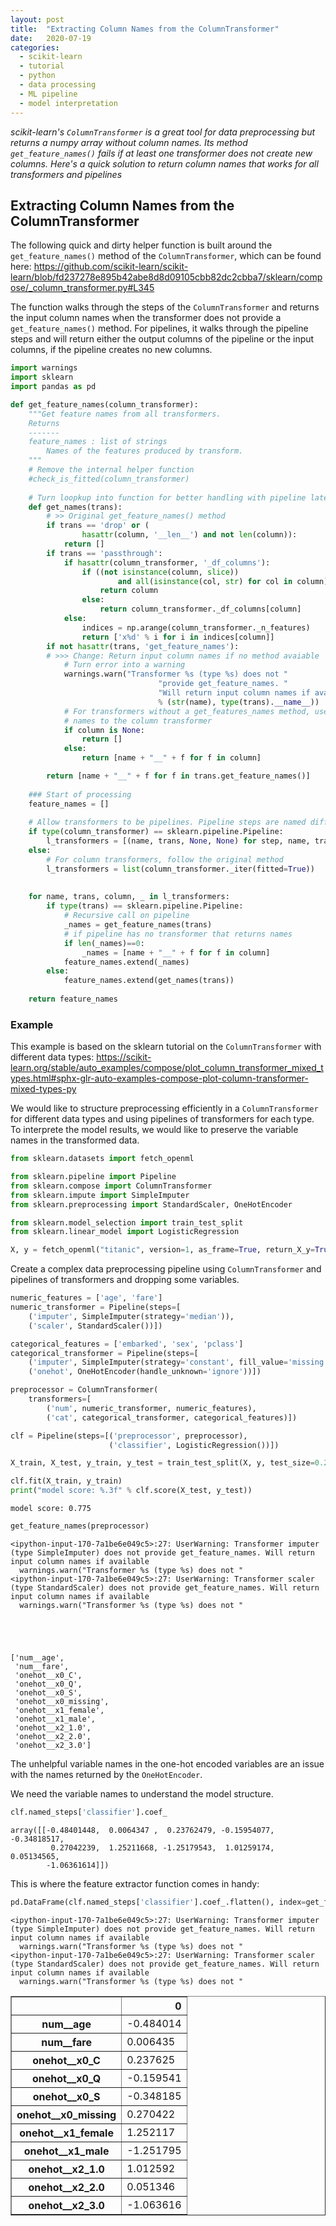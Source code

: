 ```yaml
---
layout: post
title:  "Extracting Column Names from the ColumnTransformer"
date:   2020-07-19
categories:
  - scikit-learn
  - tutorial
  - python
  - data processing
  - ML pipeline
  - model interpretation
---
```


*scikit-learn's `ColumnTransformer` is a great tool for data preprocessing but returns a numpy array without column names. Its method `get_feature_names()` fails if at least one transformer does not create new columns. Here's a quick solution to return column names that works for all transformers and pipelines*

## Extracting Column Names from the ColumnTransformer

The following quick and dirty helper function is built around the `get_feature_names()` method of the `ColumnTransformer`, which can be found here: https://github.com/scikit-learn/scikit-learn/blob/fd237278e895b42abe8d8d09105cbb82dc2cbba7/sklearn/compose/_column_transformer.py#L345

The function walks through the steps of the `ColumnTransformer` and returns the input column names when the transformer does not provide a `get_feature_names()` method. For pipelines, it walks through the pipeline steps and will return either the output columns of the pipeline or the input columns, if the pipeline creates no new columns. 


```python
import warnings
import sklearn
import pandas as pd
```


```python
def get_feature_names(column_transformer):
    """Get feature names from all transformers.
    Returns
    -------
    feature_names : list of strings
        Names of the features produced by transform.
    """
    # Remove the internal helper function
    #check_is_fitted(column_transformer)
    
    # Turn loopkup into function for better handling with pipeline later
    def get_names(trans):
        # >> Original get_feature_names() method
        if trans == 'drop' or (
                hasattr(column, '__len__') and not len(column)):
            return []
        if trans == 'passthrough':
            if hasattr(column_transformer, '_df_columns'):
                if ((not isinstance(column, slice))
                        and all(isinstance(col, str) for col in column)):
                    return column
                else:
                    return column_transformer._df_columns[column]
            else:
                indices = np.arange(column_transformer._n_features)
                return ['x%d' % i for i in indices[column]]
        if not hasattr(trans, 'get_feature_names'):
        # >>> Change: Return input column names if no method avaiable
            # Turn error into a warning
            warnings.warn("Transformer %s (type %s) does not "
                                 "provide get_feature_names. "
                                 "Will return input column names if available"
                                 % (str(name), type(trans).__name__))
            # For transformers without a get_features_names method, use the input
            # names to the column transformer
            if column is None:
                return []
            else:
                return [name + "__" + f for f in column]

        return [name + "__" + f for f in trans.get_feature_names()]
    
    ### Start of processing
    feature_names = []
    
    # Allow transformers to be pipelines. Pipeline steps are named differently, so preprocessing is needed
    if type(column_transformer) == sklearn.pipeline.Pipeline:
        l_transformers = [(name, trans, None, None) for step, name, trans in column_transformer._iter()]
    else:
        # For column transformers, follow the original method
        l_transformers = list(column_transformer._iter(fitted=True))
    
    
    for name, trans, column, _ in l_transformers: 
        if type(trans) == sklearn.pipeline.Pipeline:
            # Recursive call on pipeline
            _names = get_feature_names(trans)
            # if pipeline has no transformer that returns names
            if len(_names)==0:
                _names = [name + "__" + f for f in column]
            feature_names.extend(_names)
        else:
            feature_names.extend(get_names(trans))
    
    return feature_names
```

### Example

This example is based on the sklearn tutorial on the `ColumnTransformer` with different data types: https://scikit-learn.org/stable/auto_examples/compose/plot_column_transformer_mixed_types.html#sphx-glr-auto-examples-compose-plot-column-transformer-mixed-types-py

We would like to structure preprocessing efficiently in a `ColumnTransformer` for different data types and using pipelines of transformers for each type. To interprete the model results, we would like to preserve the variable names in the transformed data. 


```python
from sklearn.datasets import fetch_openml

from sklearn.pipeline import Pipeline
from sklearn.compose import ColumnTransformer
from sklearn.impute import SimpleImputer
from sklearn.preprocessing import StandardScaler, OneHotEncoder

from sklearn.model_selection import train_test_split
from sklearn.linear_model import LogisticRegression
```


```python
X, y = fetch_openml("titanic", version=1, as_frame=True, return_X_y=True)
```

Create a complex data preprocessing pipeline using `ColumnTransformer` and pipelines of transformers and dropping some variables. 


```python
numeric_features = ['age', 'fare']
numeric_transformer = Pipeline(steps=[
    ('imputer', SimpleImputer(strategy='median')),
    ('scaler', StandardScaler())])

categorical_features = ['embarked', 'sex', 'pclass']
categorical_transformer = Pipeline(steps=[
    ('imputer', SimpleImputer(strategy='constant', fill_value='missing')),
    ('onehot', OneHotEncoder(handle_unknown='ignore'))])

preprocessor = ColumnTransformer(
    transformers=[
        ('num', numeric_transformer, numeric_features),
        ('cat', categorical_transformer, categorical_features)])

```


```python
clf = Pipeline(steps=[('preprocessor', preprocessor),
                      ('classifier', LogisticRegression())])

X_train, X_test, y_train, y_test = train_test_split(X, y, test_size=0.2)

clf.fit(X_train, y_train)
print("model score: %.3f" % clf.score(X_test, y_test))
```

    model score: 0.775



```python
get_feature_names(preprocessor)
```

    <ipython-input-170-7a1be6e049c5>:27: UserWarning: Transformer imputer (type SimpleImputer) does not provide get_feature_names. Will return input column names if available
      warnings.warn("Transformer %s (type %s) does not "
    <ipython-input-170-7a1be6e049c5>:27: UserWarning: Transformer scaler (type StandardScaler) does not provide get_feature_names. Will return input column names if available
      warnings.warn("Transformer %s (type %s) does not "





    ['num__age',
     'num__fare',
     'onehot__x0_C',
     'onehot__x0_Q',
     'onehot__x0_S',
     'onehot__x0_missing',
     'onehot__x1_female',
     'onehot__x1_male',
     'onehot__x2_1.0',
     'onehot__x2_2.0',
     'onehot__x2_3.0']



The unhelpful variable names in the one-hot encoded variables are an issue with the names returned by the `OneHotEncoder`.

We need the variable names to understand the model structure.


```python
clf.named_steps['classifier'].coef_
```




    array([[-0.48401448,  0.0064347 ,  0.23762479, -0.15954077, -0.34818517,
             0.27042239,  1.25211668, -1.25179543,  1.01259174,  0.05134565,
            -1.06361614]])



This is where the feature extractor function comes in handy:


```python
pd.DataFrame(clf.named_steps['classifier'].coef_.flatten(), index=get_feature_names(preprocessor))
```

    <ipython-input-170-7a1be6e049c5>:27: UserWarning: Transformer imputer (type SimpleImputer) does not provide get_feature_names. Will return input column names if available
      warnings.warn("Transformer %s (type %s) does not "
    <ipython-input-170-7a1be6e049c5>:27: UserWarning: Transformer scaler (type StandardScaler) does not provide get_feature_names. Will return input column names if available
      warnings.warn("Transformer %s (type %s) does not "





<div>
<style scoped>
    .dataframe tbody tr th:only-of-type {
        vertical-align: middle;
    }

    .dataframe tbody tr th {
        vertical-align: top;
    }

    .dataframe thead th {
        text-align: right;
    }
</style>
<table border="1" class="dataframe">
  <thead>
    <tr style="text-align: right;">
      <th></th>
      <th>0</th>
    </tr>
  </thead>
  <tbody>
    <tr>
      <th>num__age</th>
      <td>-0.484014</td>
    </tr>
    <tr>
      <th>num__fare</th>
      <td>0.006435</td>
    </tr>
    <tr>
      <th>onehot__x0_C</th>
      <td>0.237625</td>
    </tr>
    <tr>
      <th>onehot__x0_Q</th>
      <td>-0.159541</td>
    </tr>
    <tr>
      <th>onehot__x0_S</th>
      <td>-0.348185</td>
    </tr>
    <tr>
      <th>onehot__x0_missing</th>
      <td>0.270422</td>
    </tr>
    <tr>
      <th>onehot__x1_female</th>
      <td>1.252117</td>
    </tr>
    <tr>
      <th>onehot__x1_male</th>
      <td>-1.251795</td>
    </tr>
    <tr>
      <th>onehot__x2_1.0</th>
      <td>1.012592</td>
    </tr>
    <tr>
      <th>onehot__x2_2.0</th>
      <td>0.051346</td>
    </tr>
    <tr>
      <th>onehot__x2_3.0</th>
      <td>-1.063616</td>
    </tr>
  </tbody>
</table>
</div>




```python

```
